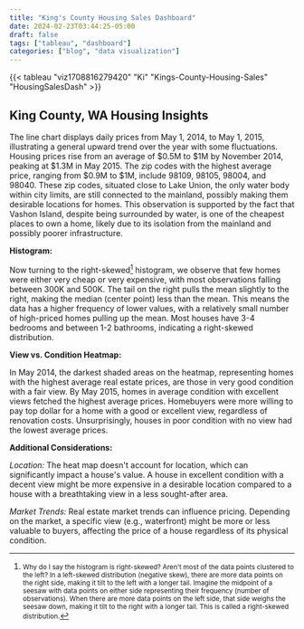 ```yaml
---
title: "King's County Housing Sales Dashboard"
date: 2024-02-23T03:44:25-05:00
draft: false
tags: ["tableau", "dashboard"]
categories: ["blog", "data visualization"]
---
```



{{< tableau "viz1708816279420" "Ki" "Kings-County-Housing-Sales" "HousingSalesDash" >}}

## King County, WA Housing Insights

The line chart displays daily prices from May 1, 2014, to May 1, 2015, illustrating a general upward trend over the year with some fluctuations. Housing prices rise from an average of $0.5M to $1M by November 2014, peaking at $1.3M in May 2015. The zip codes with the highest average price, ranging from $0.9M to $1M, include 98109, 98105, 98004, and 98040. These zip codes, situated close to Lake Union, the only water body within city limits, are still connected to the mainland, possibly making them desirable locations for homes. This observation is supported by the fact that Vashon Island, despite being surrounded by water, is one of the cheapest places to own a home, likely due to its isolation from the mainland and possibly poorer infrastructure.

**Histogram:**

Now turning to the right-skewed[^1] histogram, we observe that few homes were either very cheap or very expensive, with most observations falling between 300K and 500K. The tail on the right pulls the mean slightly to the right, making the median (center point) less than the mean. This means the data has a higher frequency of lower values, with a relatively small number of high-priced homes pulling up the mean. Most houses have 3-4 bedrooms and between 1-2 bathrooms, indicating a right-skewed distribution.

**View vs. Condition Heatmap:**

In May 2014, the darkest shaded areas on the heatmap, representing homes with the highest average real estate prices, are those in very good condition with a fair view. By May 2015, homes in average condition with excellent views fetched the highest average prices. Homebuyers were more willing to pay top dollar for a home with a good or excellent view, regardless of renovation costs. Unsurprisingly, houses in poor condition with no view had the lowest average prices.

**Additional Considerations:**

_Location:_ The heat map doesn't account for location, which can significantly impact a house's value. A house in excellent condition with a decent view might be more expensive in a desirable location compared to a house with a breathtaking view in a less sought-after area.

_Market Trends:_ Real estate market trends can influence pricing. Depending on the market, a specific view (e.g., waterfront) might be more or less valuable to buyers, affecting the price of a house regardless of its physical condition.

[^1]: <small>Why do I say the histogram is right-skewed? Aren't most of the data points clustered to the left? In a left-skewed distribution (negative skew), there are more data points on the right side, making it tilt to the left with a longer tail. Imagine the midpoint of a seesaw with data points on either side representing their frequency (number of observations). When there are more data points on the left side, that side weighs the seesaw down, making it tilt to the right with a longer tail. This is called a right-skewed distribution.</small>
